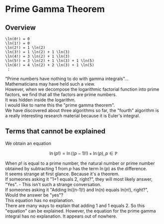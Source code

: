 # Prime Gamma Theorem

## Overview

```
\ln(0!) = 0
\ln(1!) = 0
\ln(2!) = 1 \ln(2)
\ln(3!) = 1 \ln(2) + 1 \ln(3)
\ln(4!) = 3 \ln(2) + 1 \ln(3)
\ln(5!) = 3 \ln(2) + 1 \ln(3) + 1 \ln(5)
\ln(6!) = 4 \ln(2) + 2 \ln(3) + 1 \ln(5)
 :
```

"Prime numbers have nothing to do with gamma integrals"... Mathematicians may have held such a view.  
However, when we decompose the logarithmic factorial function into prime factors, we find that all the factors are prime numbers.  
It was hidden inside the logarithm.  
I would like to name this the "prime gamma theorem".  
We have discovered about three algorithms so far, the "fourth" algorithm is a really interesting research material because it is Euler's integral.  

## Terms that cannot be explained

We obtain an equation  

$$ \ln(p!) = \ln((p-1)!) + \ln(p), p  \in \mathbb{P} $$  

When $p!$ is equal to a prime number, the natural number or prime number obtained by subtracting 1 from $p$ has the term $\ln(p)$ as the difference.  
It seems strange at first glance. Because it's a theorem.  
If someones asking it "1+1 equals 2, right?", they will most likely answer, "Yes". - This isn't such a strange conversation.  
If someones asking it "Adding ln((n-1)!) and ln(n) equals ln(n!), right?", Would the answer be "yes"?  
This equation has no explanation.  
There are many ways to explain that adding 1 and 1 equals 2. So this "equation" can be explained. However, the equation for the prime gamma integral has no explanation. It appears out of nowhere.   

